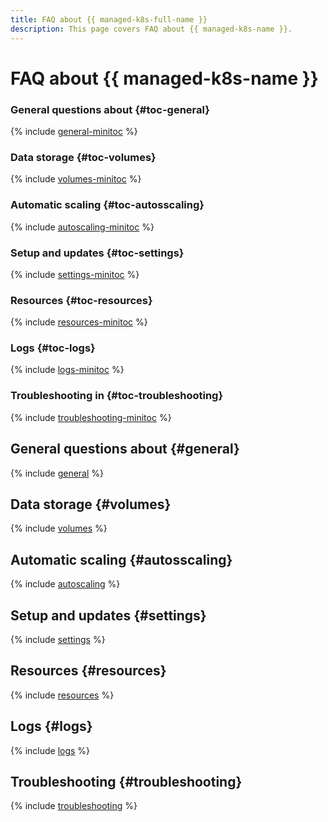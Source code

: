 ```yaml
---
title: FAQ about {{ managed-k8s-full-name }}
description: This page covers FAQ about {{ managed-k8s-name }}.
---
```


# FAQ about {{ managed-k8s-name }}

### General questions about {#toc-general}

{% include [general-minitoc](../../_qa/managed-kubernetes/minitoc/general.md) %}

### Data storage {#toc-volumes}

{% include [volumes-minitoc](../../_qa/managed-kubernetes/minitoc/volumes.md) %}

### Automatic scaling {#toc-autosscaling}

{% include [autoscaling-minitoc](../../_qa/managed-kubernetes/minitoc/cluster-autoscaler.md) %}

### Setup and updates {#toc-settings}

{% include [settings-minitoc](../../_qa/managed-kubernetes/minitoc/settings.md) %}

### Resources {#toc-resources}

{% include [resources-minitoc](../../_qa/managed-kubernetes/minitoc/resources.md) %}

### Logs {#toc-logs}

{% include [logs-minitoc](../../_qa/managed-kubernetes/minitoc/logs.md) %}

### Troubleshooting in {#toc-troubleshooting}

{% include [troubleshooting-minitoc](../../_qa/managed-kubernetes/minitoc/troubleshooting.md) %}

## General questions about {#general}

{% include [general](../../_qa/managed-kubernetes/general.md) %}

## Data storage {#volumes}

{% include [volumes](../../_qa/managed-kubernetes/volumes.md) %}

## Automatic scaling {#autosscaling}

{% include [autoscaling](../../_qa/managed-kubernetes/cluster-autoscaler.md) %}

## Setup and updates {#settings}

{% include [settings](../../_qa/managed-kubernetes/settings.md) %}

## Resources {#resources}

{% include [resources](../../_qa/managed-kubernetes/resources.md) %}

## Logs {#logs}

{% include [logs](../../_qa/managed-kubernetes/logs.md) %}

## Troubleshooting {#troubleshooting}

{% include [troubleshooting](../../_qa/managed-kubernetes/troubleshooting.md) %}
